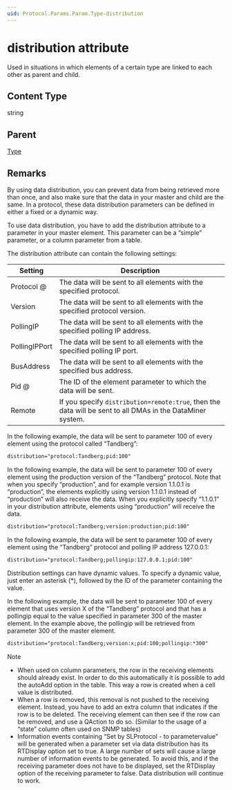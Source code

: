 ```yaml
---
uid: Protocol.Params.Param.Type-distribution
---
```


# distribution attribute

Used in situations in which elements of a certain type are linked to each other as parent and child.

## Content Type

string

## Parent

[Type](xref:Protocol.Params.Param.Type)

## Remarks

By using data distribution, you can prevent data from being retrieved more than once, and also make sure that the data in your master and child are the same. In a protocol, these data distribution parameters can be defined in either a fixed or a dynamic way.

To use data distribution, you have to add the distribution attribute to a parameter in your master element. This parameter can be a “simple” parameter, or a column parameter from a table.

The distribution attribute can contain the following settings:

|Setting|Description
|--- |--- |
|Protocol @|The data will be sent to all elements with the specified protocol.|
|Version|The data will be sent to all elements with the specified protocol version.|
|PollingIP|The data will be sent to all elements with the specified polling IP address.|
|PollingIPPort|The data will be sent to all elements with the specified polling IP port.|
|BusAddress|The data will be sent to all elements with the specified bus address.|
|Pid @|The ID of the element parameter to which the data will be sent.|
|Remote|If you specify `distribution=remote:true`, then the data will be sent to all DMAs in the DataMiner system.|

In the following example, the data will be sent to parameter 100 of every element using the protocol called “Tandberg”:

```xml
distribution="protocol:Tandberg;pid:100"
```

In the following example, the data will be sent to parameter 100 of every element using the production version of the “Tandberg” protocol. Note that when you specify “production”, and for example version 1.1.0.1 is “production”, the elements explicitly using version 1.1.0.1 instead of “production” will also receive the data. When you explicitly specify “1.1.0.1” in your distribution attribute, elements using “production” will receive the data.

```xml
distribution="protocol:Tandberg;version:production;pid:100"
```

In the following example, the data will be sent to parameter 100 of every element using the “Tandberg” protocol and polling IP address 127.0.0.1:

```xml
distribution="protocol:Tandberg;pollingip:127.0.0.1;pid:100"
```

Distribution settings can have dynamic values. To specify a dynamic value, just enter an asterisk (*), followed by the ID of the parameter containing the value.

In the following example, the data will be sent to parameter 100 of every element that uses version X of the “Tandberg” protocol and that has a pollingip equal to the value specified in parameter 300 of the master element. In the example above, the pollingip will be retrieved from parameter 300 of the master element.

```xml
distribution="protocol:Tandberg;version:x;pid:100;pollingip:*300"
```

> [!NOTE]
>
> - When used on column parameters, the row in the receiving elements should already exist. In order to do this automatically it is possible to add the autoAdd option in the table. This way a row is created when a cell value is distributed.
> - When a row is removed, this removal is not pushed to the receiving element. Instead, you have to add an extra column that indicates if the row is to be deleted. The receiving element can then see if the row can be removed, and use a QAction to do so. (Similar to the usage of a “state” column often used on SNMP tables)
> - Information events containing “Set by SLProtocol - to parametervalue” will be generated when a parameter set via data distribution has its RTDisplay option set to true. A large number of sets will cause a large number of information events to be generated. To avoid this, and if the receiving parameter does not have to be displayed, set the RTDisplay option of the receiving parameter to false. Data
distribution will continue to work.
